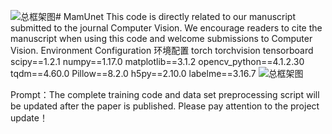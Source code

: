 ![总框架图](https://github.com/user-attachments/assets/5fad7ad0-3134-4a56-8b0b-b52ac7776a48)# MamUnet
This code is directly related to our manuscript submitted to the journal Computer Vision. We encourage readers to cite the manuscript when using this code and welcome submissions to Computer Vision.
Environment Configuration
环境配置
torch
torchvision
tensorboard
scipy==1.2.1
numpy==1.17.0
matplotlib==3.1.2
opencv_python==4.1.2.30
tqdm==4.60.0
Pillow==8.2.0
h5py==2.10.0
labelme==3.16.7
![总框架图](https://github.com/user-attachments/assets/3c3d4935-f7c5-4400-9046-2f32cd2ffeca)




Prompt：The complete training code and data set preprocessing script will be updated after the paper is published. Please pay attention to the project update！

